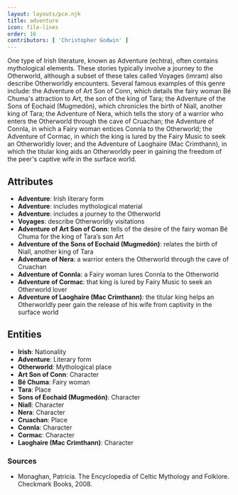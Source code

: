 ```yaml
---
layout: layouts/pce.njk
title: adventure
icon: file-lines
order: 16
contributors: [ 'Christopher Godwin' ]
---
```

One type of Irish literature, known as Adventure (echtra), often contains mythological elements. These stories typically involve a journey to the Otherworld, although a subset of these tales called Voyages (imram) also describe Otherworldly encounters. Several famous examples of this genre include: the Adventure of Art Son of Conn, which details the fairy woman Bé Chuma's attraction to Art, the son of the king of Tara; the Adventure of the Sons of Eochaid (Mugmedón), which chronicles the birth of Niall, another king of Tara; the Adventure of Nera, which tells the story of a warrior who enters the Otherworld through the cave of Cruachan; the Adventure of Connla, in which a Fairy woman entices Connla to the Otherworld; the Adventure of Cormac, in which the king is lured by the Fairy Music to seek an Otherworldly lover; and the Adventure of Laoghaire (Mac Crimthann), in which the titular king aids an Otherworldly peer in gaining the freedom of the peer's captive wife in the surface world.

## Attributes

- **Adventure**: Irish literary form
- **Adventure**: includes mythological material
- **Adventure**: includes a journey to the Otherworld
- **Voyages**: describe Otherworldly visitations
- **Adventure of Art Son of Conn**: tells of the desire of the fairy woman Bé Chuma for the king of Tara’s son Art
- **Adventure of the Sons of Eochaid (Mugmedón)**: relates the birth of Niall, another king of Tara
- **Adventure of Nera**: a warrior enters the Otherworld through the cave of Cruachan
- **Adventure of Connla**: a Fairy woman lures Connla to the Otherworld
- **Adventure of Cormac**: that king is lured by Fairy Music to seek an Otherworld lover
- **Adventure of Laoghaire (Mac Crimthann)**: the titular king helps an Otherworldly peer gain the release of his wife from captivity in the surface world

## Entities

- **Irish**: Nationality
- **Adventure**: Literary form
- **Otherworld**: Mythological place
- **Art Son of Conn**: Character
- **Bé Chuma**: Fairy woman
- **Tara**: Place
- **Sons of Eochaid (Mugmedón)**: Character
- **Niall**: Character
- **Nera**: Character
- **Cruachan**: Place
- **Connla**: Character
- **Cormac**: Character
- **Laoghaire (Mac Crimthann)**: Character

### Sources

- Monaghan, Patricia. The Encyclopedia of Celtic Mythology and Folklore. Checkmark Books, 2008.

